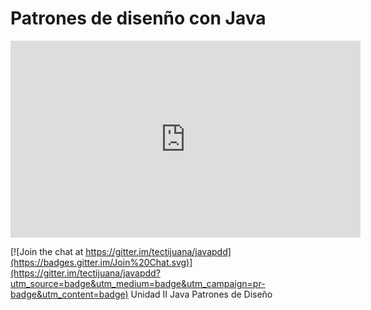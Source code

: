 # Patrones de disenño con Java



<iframe width="560" height="315" src="https://www.youtube.com/embed/77Kw5P5Y73U" frameborder="0" allowfullscreen></iframe>

[![Join the chat at https://gitter.im/tectijuana/javapdd](https://badges.gitter.im/Join%20Chat.svg)](https://gitter.im/tectijuana/javapdd?utm_source=badge&utm_medium=badge&utm_campaign=pr-badge&utm_content=badge)
Unidad II Java Patrones de Diseño
